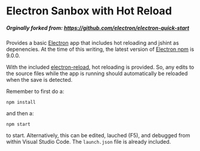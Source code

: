 # Electron Sanbox with Hot Reload
##### Orginally forked from: <a target="_blank" href="https://github.com/electron/electron-quick-start">https://github.com/electron/electron-quick-start</a>
Provides a basic [Electron](https://github.com/electron/electron) app that includes hot reloading and jshint as depenencies.  At the time of this writing, the latest version of [Electron npm](https://www.npmjs.com/package/electron) is 9.0.0.

With the included [electron-reload](https://www.npmjs.com/package/electron-reload), hot reloading is provided.  So, any edits to the source files while the app is running should automatically be reloaded when the save is detected.

Remember to first do a:

```
npm install
```

and then a:

```
npm start
```

to start.  Alternatively, this can be edited, lauched (F5), and debugged from within Visual Studio Code.  The `launch.json` file is already included.